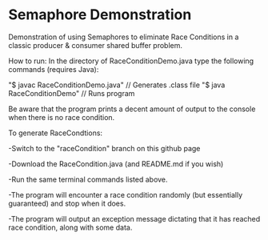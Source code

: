 # Semaphore Demonstration

Demonstration of using Semaphores to eliminate Race Conditions in a classic producer & consumer shared buffer problem.

How to run:
In the directory of RaceConditionDemo.java type the following commands (requires Java):

"$ javac RaceConditionDemo.java"  // Generates .class file
"$ java  RaceConditionDemo"       // Runs program

Be aware that the program prints a decent amount of output to the console when there is no race condition.


To generate RaceCondtions: 

-Switch to the "raceCondition" branch on this github page

-Download the RaceCondition.java (and README.md if you wish)

-Run the same terminal commands listed above.

-The program will encounter a race condition randomly (but essentially guaranteed) and stop when it does.

-The program will output an exception message dictating that it has reached race condition, along with some data.

